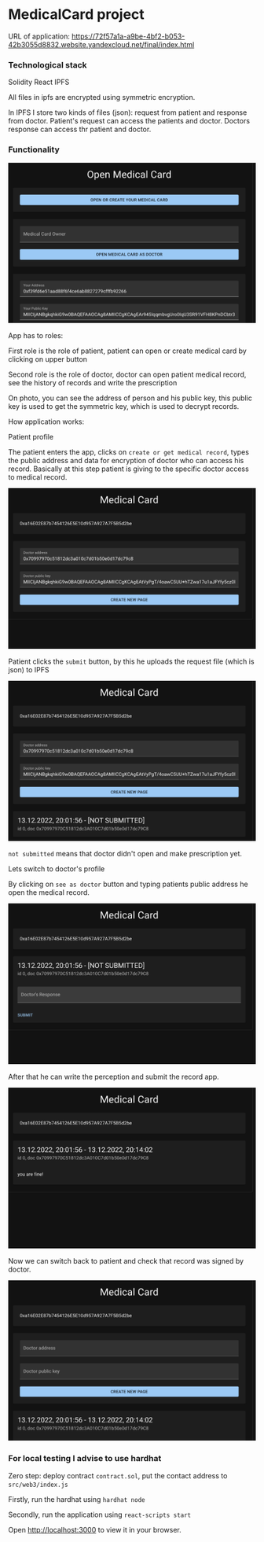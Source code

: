 # MedicalCard project

URL of application: https://72f57a1a-a9be-4bf2-b053-42b3055d8832.website.yandexcloud.net/final/index.html

### Technological stack 

Solidity
React
IPFS

All files in ipfs are encrypted using symmetric encryption. 

In IPFS I store two kinds of files (json): request from patient and response from doctor. Patient's request can access the patients and doctor.
Doctors response can access thr patient and doctor. 



### Functionality

![img.png](sceens/1.png)

App has to roles: 

First role is the role of patient, patient can open or create medical card by clicking on upper button 

Second role is the role of doctor, doctor can open patient medical record, see the history of records and write the prescription

On photo, you can see the address of person and his public key, this public key is used to get the symmetric key, which is used to decrypt records. 


How application works: 

Patient profile 

The patient enters the app, clicks on `create or get medical record`, types the public address and data for encryption of doctor  who can access his record.
Basically at this step patient is giving to the specific doctor access to medical record.  

![img_1.png](sceens/2.png)

Patient clicks the `submit` button, by this he uploads the request file (which is json) to IPFS

![img_2.png](sceens/3.png)

`not submitted` means that doctor didn't open and make prescription yet. 

Lets switch to doctor's profile 

By clicking on `see as doctor` button and typing patients public address he open the medical record. 

![img_3.png](sceens/4.png)

After that he can write the perception and submit the record app. 

![img_4.png](sceens/5.png)

Now we can switch back to patient and check that record was signed by doctor. 

![img_5.png](sceens/6.png)



### For local testing I advise to use hardhat 

Zero step: deploy contract `contract.sol`, put the contact address to `src/web3/index.js`

Firstly, run the hardhat using `hardhat node`

Secondly, run the application using `react-scripts start`

Open [http://localhost:3000](http://localhost:3000) to view it in your browser.
